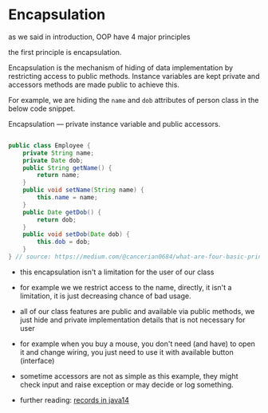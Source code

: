 # Encapsulation

as we said in introduction, OOP have 4 major principles

the first principle is encapsulation.

Encapsulation is the mechanism of hiding of data implementation by restricting access to public methods. Instance variables are kept private and accessors  methods are made public to achieve this.

For example, we are hiding the `name` and `dob` attributes of person class in the below code snippet.

Encapsulation — private instance variable and public accessors.

```java

public class Employee {
    private String name;
    private Date dob;  
    public String getName() {
        return name;
    }
    public void setName(String name) {
        this.name = name;
    }
    public Date getDob() {
        return dob;
    }
    public void setDob(Date dob) {
        this.dob = dob;
    }
} // source: https://medium.com/@cancerian0684/what-are-four-basic-principles-of-object-oriented-programming-645af8b43727
```

+ this encapsulation isn't a limitation for the user of our class 
+ for example we we restrict access to the name, directly, it isn't a limitation, it is just decreasing chance of bad usage. 
+ all of our class features are public and available via public methods, we just hide and private implementation details that is not necessary for user
+ for example when you buy a mouse, you don't need (and have) to open it and change wiring,  you just need to use it with available button (interface)
+ sometime accessors are not as simple as this example, they might check input and raise exception or may decide or log something.

+ further reading: [records in java14](https://javacup.ir/java-14-new-features/)

  